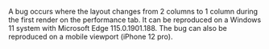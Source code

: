 A bug occurs where the layout changes from 2 columns to 1 column during the first render on the performance tab. It can be reproduced on a Windows 11 system with Microsoft Edge 115.0.1901.188. The bug can also be reproduced on a mobile viewport (iPhone 12 pro).

